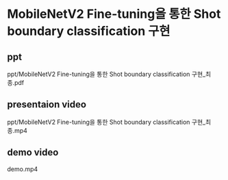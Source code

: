 # MobileNetV2 Fine-tuning을 통한 Shot boundary classification 구현

## ppt
ppt/MobileNetV2 Fine-tuning을 통한 Shot boundary classification 구현_최종.pdf

## presentaion video
ppt/MobileNetV2 Fine-tuning을 통한 Shot boundary classification 구현_최종.mp4

## demo video
demo.mp4
